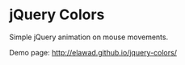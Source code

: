jQuery Colors
================
Simple jQuery animation on mouse movements.

Demo page: http://elawad.github.io/jquery-colors/
